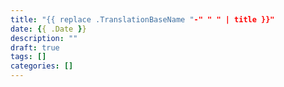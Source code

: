 ```yaml
---
title: "{{ replace .TranslationBaseName "-" " " | title }}"
date: {{ .Date }}
description: ""
draft: true
tags: []
categories: []
---
```


<!--more-->

